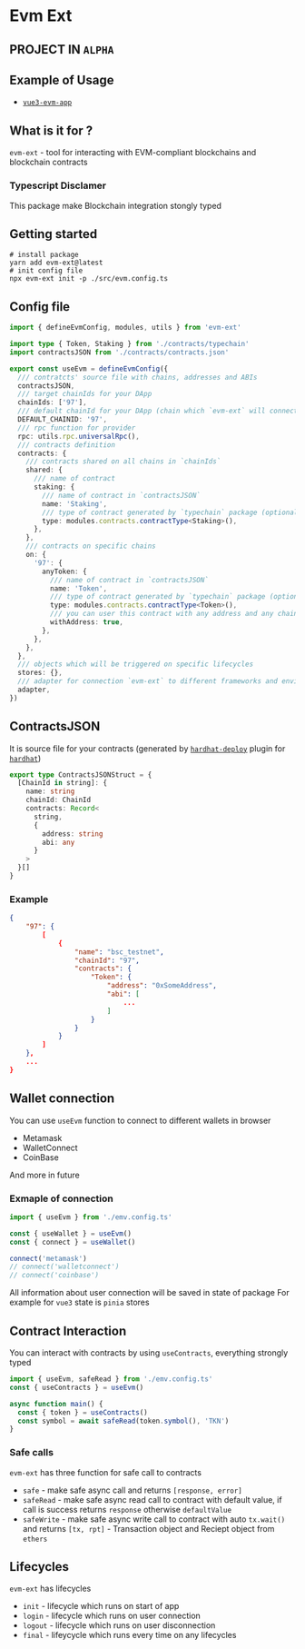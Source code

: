 # Evm Ext

## PROJECT IN `ALPHA`

## Example of Usage

- [`vue3-evm-app`](https://github.com/kotsmile/blockchain-tools/tree/main/exmaples/vue3-evm-app)

## What is it for ?

`evm-ext` - tool for interacting with EVM-compliant blockchains and blockchain contracts

### Typescript Disclamer

This package make Blockchain integration stongly typed

## Getting started

```console
# install package
yarn add evm-ext@latest
# init config file
npx evm-ext init -p ./src/evm.config.ts
```

## Config file

```typescript
import { defineEvmConfig, modules, utils } from 'evm-ext'

import type { Token, Staking } from './contracts/typechain'
import contractsJSON from './contracts/contracts.json'

export const useEvm = defineEvmConfig({
  /// contratcts' source file with chains, addresses and ABIs
  contractsJSON,
  /// target chainIds for your DApp
  chainIds: ['97'],
  /// default chainId for your DApp (chain which `evm-ext` will connect your users)
  DEFAULT_CHAINID: '97',
  /// rpc function for provider
  rpc: utils.rpc.universalRpc(),
  /// contracts definition
  contracts: {
    /// contracts shared on all chains in `chainIds`
    shared: {
      /// name of contract
      staking: {
        /// name of contract in `contractsJSON`
        name: 'Staking',
        /// type of contract generated by `typechain` package (optional)
        type: modules.contracts.contractType<Staking>(),
      },
    },
    /// contracts on specific chains
    on: {
      '97': {
        anyToken: {
          /// name of contract in `contractsJSON`
          name: 'Token',
          /// type of contract generated by `typechain` package (optional)
          type: modules.contracts.contractType<Token>(),
          /// you can user this contract with any address and any chain (optional)
          withAddress: true,
        },
      },
    },
  },
  /// objects which will be triggered on specific lifecycles
  stores: {},
  /// adapter for connection `evm-ext` to different frameworks and environments
  adapter,
})
```

## ContractsJSON

It is source file for your contracts (generated by [`hardhat-deploy`](https://www.npmjs.com/package/hardhat-deploy) plugin for [`hardhat`](https://www.npmjs.com/package/hardhat))

```typescript
export type ContractsJSONStruct = {
  [ChainId in string]: {
    name: string
    chainId: ChainId
    contracts: Record<
      string,
      {
        address: string
        abi: any
      }
    >
  }[]
}
```

### Example

```json
{
    "97": {
        [
            {
                "name": "bsc_testnet",
                "chainId": "97",
                "contracts": {
                    "Token": {
                        "address": "0xSomeAddress",
                        "abi": [
                            ...
                        ]
                    }
                }
            }
        ]
    },
    ...
}
```

## Wallet connection

You can use `useEvm` function to connect to different wallets in browser

- Metamask
- WalletConnect
- CoinBase

And more in future

### Exmaple of connection

```typescript
import { useEvm } from './emv.config.ts'

const { useWallet } = useEvm()
const { connect } = useWallet()

connect('metamask')
// connect('walletconnect')
// connect('coinbase')
```

All information about user connection will be saved in state of package
For example for `vue3` state is `pinia` stores

## Contract Interaction

You can interact with contracts by using `useContracts`, everything strongly typed

```typescript
import { useEvm, safeRead } from './emv.config.ts'
const { useContracts } = useEvm()

async function main() {
  const { token } = useContracts()
  const symbol = await safeRead(token.symbol(), 'TKN')
}
```

### Safe calls

`evm-ext` has three function for safe call to contracts

- `safe` - make safe async call and returns `[response, error]`
- `safeRead` - make safe async read call to contract with default value, if call is success returns `response` otherwise `defaultValue`
- `safeWrite` - make safe async write call to contract with auto `tx.wait()` and returns `[tx, rpt]` - Transaction object and Reciept object from `ethers`

## Lifecycles

`evm-ext` has lifecycles

- `init` - lifecycle which runs on start of app
- `login` - lifecycle which runs on user connection
- `logout` - lifecycle which runs on user disconnection
- `final` - lifeycycle which runs every time on any lifecycles
